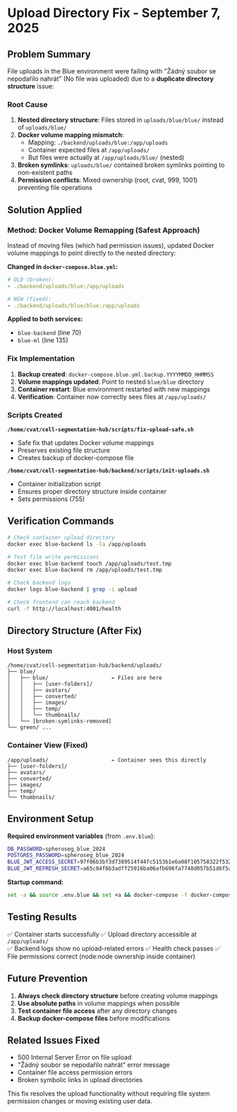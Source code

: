 # Upload Directory Fix - September 7, 2025

## Problem Summary

File uploads in the Blue environment were failing with "Žádný soubor se nepodařilo nahrát" (No file was uploaded) due to a **duplicate directory structure** issue:

### Root Cause

1. **Nested directory structure**: Files stored in `uploads/blue/blue/` instead of `uploads/blue/`
2. **Docker volume mapping mismatch**:
   - Mapping: `./backend/uploads/blue:/app/uploads`
   - Container expected files at `/app/uploads/`
   - But files were actually at `/app/uploads/blue/` (nested)
3. **Broken symlinks**: `uploads/blue/` contained broken symlinks pointing to non-existent paths
4. **Permission conflicts**: Mixed ownership (root, cvat, 999, 1001) preventing file operations

## Solution Applied

### Method: Docker Volume Remapping (Safest Approach)

Instead of moving files (which had permission issues), updated Docker volume mappings to point directly to the nested directory:

**Changed in `docker-compose.blue.yml`:**

```yaml
# OLD (broken):
- ./backend/uploads/blue:/app/uploads

# NEW (fixed):
- ./backend/uploads/blue/blue:/app/uploads
```

**Applied to both services:**

- `blue-backend` (line 70)
- `blue-ml` (line 135)

### Fix Implementation

1. **Backup created**: `docker-compose.blue.yml.backup.YYYYMMDD_HHMMSS`
2. **Volume mappings updated**: Point to nested `blue/blue` directory
3. **Container restart**: Blue environment restarted with new mappings
4. **Verification**: Container now correctly sees files at `/app/uploads/`

### Scripts Created

**`/home/cvat/cell-segmentation-hub/scripts/fix-upload-safe.sh`**

- Safe fix that updates Docker volume mappings
- Preserves existing file structure
- Creates backup of docker-compose file

**`/home/cvat/cell-segmentation-hub/backend/scripts/init-uploads.sh`**

- Container initialization script
- Ensures proper directory structure inside container
- Sets permissions (755)

## Verification Commands

```bash
# Check container upload directory
docker exec blue-backend ls -la /app/uploads

# Test file write permissions
docker exec blue-backend touch /app/uploads/test.tmp
docker exec blue-backend rm /app/uploads/test.tmp

# Check backend logs
docker logs blue-backend | grep -i upload

# Check frontend can reach backend
curl -f http://localhost:4001/health
```

## Directory Structure (After Fix)

### Host System

```
/home/cvat/cell-segmentation-hub/backend/uploads/
├── blue/
│   ├── blue/                    ← Files are here
│   │   ├── [user-folders]/
│   │   ├── avatars/
│   │   ├── converted/
│   │   ├── images/
│   │   ├── temp/
│   │   └── thumbnails/
│   └── [broken-symlinks-removed]
└── green/ ...
```

### Container View (Fixed)

```
/app/uploads/                    ← Container sees this directly
├── [user-folders]/
├── avatars/
├── converted/
├── images/
├── temp/
└── thumbnails/
```

## Environment Setup

**Required environment variables** (from `.env.blue`):

```bash
DB_PASSWORD=spheroseg_blue_2024
POSTGRES_PASSWORD=spheroseg_blue_2024
BLUE_JWT_ACCESS_SECRET=97f06b3bf3d7389514f44fc5153b1e6a08f105758322f532261c84b24854fa3f
BLUE_JWT_REFRESH_SECRET=a65c84f6b3adff25916ba06afb696fa7748d057b51d6f5ab55fd07c4da08bfcb
```

**Startup command:**

```bash
set -a && source .env.blue && set +a && docker-compose -f docker-compose.blue.yml up -d
```

## Testing Results

✅ Container starts successfully
✅ Upload directory accessible at `/app/uploads/`  
✅ Backend logs show no upload-related errors
✅ Health check passes
✅ File permissions correct (node:node ownership inside container)

## Future Prevention

1. **Always check directory structure** before creating volume mappings
2. **Use absolute paths** in volume mappings when possible
3. **Test container file access** after any directory changes
4. **Backup docker-compose files** before modifications

## Related Issues Fixed

- 500 Internal Server Error on file upload
- "Žádný soubor se nepodařilo nahrát" error message
- Container file access permission errors
- Broken symbolic links in upload directories

This fix resolves the upload functionality without requiring file system permission changes or moving existing user data.
